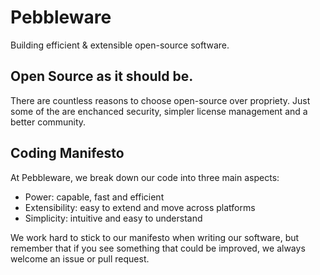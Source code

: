 # Pebbleware
Building efficient & extensible open-source software.

## Open Source as it should be.
There are countless reasons to choose open-source over propriety. Just some of the are enchanced security, simpler license management and a better community.

## Coding Manifesto
At Pebbleware, we break down our code into three main aspects:
* Power: capable, fast and efficient
* Extensibility: easy to extend and move across platforms
* Simplicity: intuitive and easy to understand

We work hard to stick to our manifesto when writing our software, but remember that if you see something that could be improved, we always welcome an issue or pull request.
